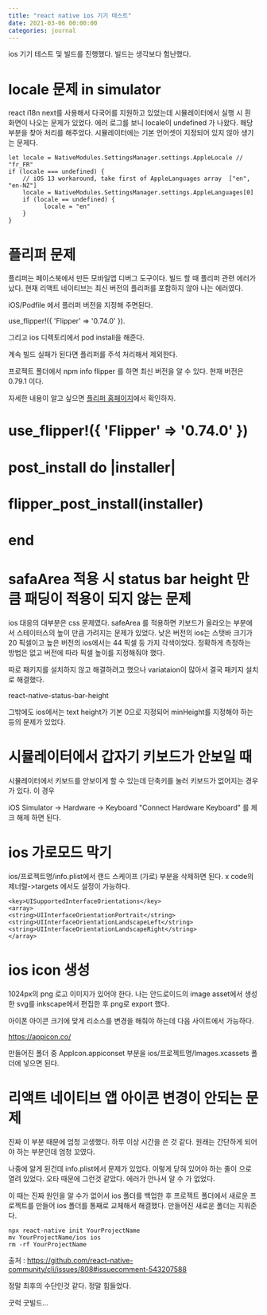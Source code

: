 ```yaml
---
title: "react native ios 기기 테스트"
date: 2021-03-06 00:00:00
categories: journal
---
```


ios 기기 테스트 및 빌드를 진행했다. 빌드는 생각보다 험난했다.

# locale 문제 in simulator

react i18n next를 사용해서 다국어를 지원하고 있었는데 시뮬레이터에서 실행 시 흰 화면이 나오는 문제가 있었다. 에러 로그를 보니 locale이 undefined 가 나왔다. 해당 부분을 찾아 처리를 해주었다. 시뮬레이터에는 기본 언어셋이 지정되어 있지 않아 생기는 문제다.

```
let locale = NativeModules.SettingsManager.settings.AppleLocale // "fr_FR"
if (locale === undefined) {
    // iOS 13 workaround, take first of AppleLanguages array  ["en", "en-NZ"]
    locale = NativeModules.SettingsManager.settings.AppleLanguages[0]
    if (locale == undefined) {
          locale = "en"
    }
}
```

# 플리퍼 문제

플리퍼는 페이스북에서 만든 모바일앱 디버그 도구이다. 빌드 할 때 플리퍼 관련 에러가 났다. 현재 리액트 네이티브는 최신 버전의 플리퍼를 포함하지 않아 나는 에러였다.

iOS/Podfile 에서 플러퍼 버전을 지정해 주면된다.

use_flipper!({ 'Flipper' => '0.74.0' }).

그리고 ios 디렉토리에서 pod install을 해준다.

계속 빌드 실패가 된다면 플리퍼를 주석 처리해서 제외한다.

프로젝트 폴더에서 npm info flipper 를 하면 최신 버전을 알 수 있다. 현재 버전은 0.79.1 이다.

자세한 내용이 알고 싶으면 [플리퍼 홈페이지](https://fbflipper.com/docs/getting-started/react-native)에서 확인하자.

# use_flipper!({ 'Flipper' => '0.74.0' })

# post_install do |installer|

# flipper_post_install(installer)

# end

# safaArea 적용 시 status bar height 만큼 패딩이 적용이 되지 않는 문제

ios 대응의 대부분은 css 문제였다. safeArea 를 적용하면 키보드가 올라오는 부분에서 스테이터스의 높이 만큼 가려지는 문제가 있었다. 낮은 버전의 ios는 스탯바 크기가 20 픽셀이고 높은 버전의 ios에서는 44 픽셀 등 가지 각색이었다. 정확하게 측정하는 방법은 없고 버전에 따라 픽셀 높이를 지정해줘야 했다.

따로 패키지를 설치하지 않고 해결하려고 했으나 variataion이 많아서 결국 패키지 설치로 해결했다.

react-native-status-bar-height

그밖에도 ios에서는 text height가 기본 0으로 지정되어 minHeight를 지정해야 하는 등의 문제가 있었다.

# 시뮬레이터에서 갑자기 키보드가 안보일 때

시뮬레이터에서 키보드를 안보이게 할 수 있는데 단축키를 눌러 키보드가 없어지는 경우가 있다. 이 경우

iOS Simulator -> Hardware -> Keyboard
"Connect Hardware Keyboard" 를 체크 해제 하면 된다.

# ios 가로모드 막기

ios/프로젝트명/info.plist에서 랜드 스케이프 (가로) 부분을 삭제하면 된다. x code의 제너럴->targets 에서도 설정이 가능하다.

```
<key>UISupportedInterfaceOrientations</key>
<array>
<string>UIInterfaceOrientationPortrait</string>
<string>UIInterfaceOrientationLandscapeLeft</string>
<string>UIInterfaceOrientationLandscapeRight</string>
</array>
```

# ios icon 생성

1024px의 png 로고 이미지가 있어야 한다. 나는 안드로이드의 image asset에서 생성한 svg를 inkscape에서 편집한 후 png로 export 했다.

아이폰 아이콘 크기에 맞게 리소스를 변경을 해줘야 하는데 다음 사이트에서 가능하다.

https://appicon.co/

만들어진 폴더 중 AppIcon.appiconset 부분을 ios/프로젝트명/Images.xcassets 폴더에 넣으면 된다.

# 리액트 네이티브 앱 아이콘 변경이 안되는 문제

진짜 이 부분 때문에 엄청 고생했다. 하루 이상 시간을 쓴 것 같다. 원래는 간단하게 되어야 하는 부분인데 엄청 꼬였다.

나중에 알게 된건데 info.plist에서 문제가 있었다. <string></string> 이렇게 닫혀 있어야 하는 줄이 <string>으로 열려 있었다. 오타 때문에 그런것 같았다. 에러가 안나서 알 수 가 없었다.

이 때는 진짜 원인을 알 수가 없어서 ios 폴더를 백업한 후 프로젝트 폴더에서 새로운 프로젝트를 만들어 ios 폴더를 통째로 교체해서 해결했다. 만들어진 새로운 폴더는 지워준다.

```
npx react-native init YourProjectName
mv YourProjectName/ios ios
rm -rf YourProjectName
```

출처 : https://github.com/react-native-community/cli/issues/808#issuecomment-543207588

정말 최후의 수단인것 같다. 정말 힘들었다.

굿럭 굿빌드...
